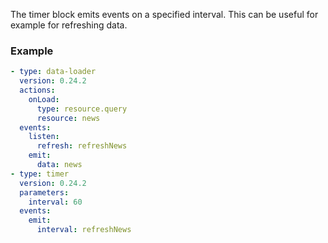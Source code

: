 The timer block emits events on a specified interval. This can be useful for example for refreshing
data.

### Example

```yaml
- type: data-loader
  version: 0.24.2
  actions:
    onLoad:
      type: resource.query
      resource: news
  events:
    listen:
      refresh: refreshNews
    emit:
      data: news
- type: timer
  version: 0.24.2
  parameters:
    interval: 60
  events:
    emit:
      interval: refreshNews
```
